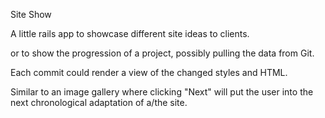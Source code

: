 Site Show

A little rails app to showcase different site ideas to clients.

or to show the progression of a project, possibly pulling the data from Git.

Each commit could render a view of the changed styles and HTML. 

Similar to an image gallery where clicking "Next" will put the user into the next chronological adaptation of a/the site.



